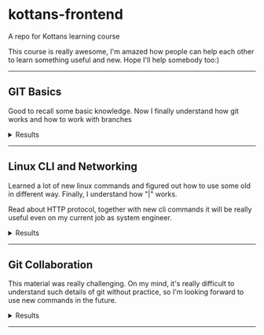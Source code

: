 # kottans-frontend
 A repo for Kottans learning course

 This course is really awesome, I'm amazed how people
 can help each other to learn something useful and new. Hope I'll help somebody too:)


--- 
## GIT Basics
Good to recall some basic knowledge. Now I finally understand how git works and how to work
with branches


<details>
<summary>Results</summary>

![Screenshot](task_git_collaboration/udacity-git.png)
![Screenshot](task_git_collaboration/learning-it-branching-git-1.png)
![Screenshot](task_git_collaboration/learning-it-branching-git-1.png)
</details>

--- 
## Linux CLI and Networking
Learned a lot of new linux commands and figured out how to use some old in different way.
Finally, I understand how "|" works.

Read about HTTP protocol, together with new cli commands it will be really useful even
on my current job as system engineer.


<details>
<summary>Results</summary>

![Screenshot](task_linux_cli/conclusion.png)
![Screenshot](task_linux_cli/q1.png)
![Screenshot](task_linux_cli/q2.png)
![Screenshot](task_linux_cli/q3.png)
![Screenshot](task_linux_cli/q4.png)
</details>

---
## Git Collaboration
This material was really challenging. On my mind, it's really difficult to understand
such details of git without practice, so I'm looking forward to use new commands in 
the future.


<details>
<summary>Results</summary>

![Screenshot](task_git_collaboration/learning-it-branching-git-3.png)
![Screenshot](task_git_collaboration/learning-it-branching-git-4.png)
![Screenshot](task_git_collaboration/week3.png)
![Screenshot](task_git_collaboration/week4.png)
</details>

---